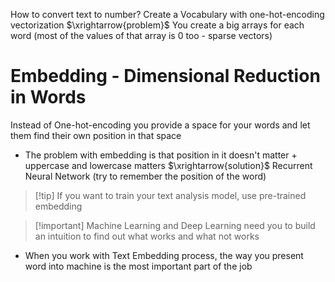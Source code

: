 How to convert text to number?
Create a Vocabulary with one-hot-encoding vectorization $\xrightarrow{problem}$ You create a big arrays for each word (most of the values of that array is 0 too - sparse vectors)
# Embedding - Dimensional Reduction in Words
Instead of One-hot-encoding you provide a space for your words and let them find their own position in that space
* The problem with embedding is that position in it doesn't matter + uppercase and lowercase matters $\xrightarrow{solution}$ Recurrent Neural Network (try to remember the position of the word)
> [!tip] If you want to train your text analysis model, use pre-trained embedding

> [!important] Machine Learning and Deep Learning need you to build an intuition to find out what works and what not works
* When you work with Text Embedding process, the way you present word into machine is the most important part of the job